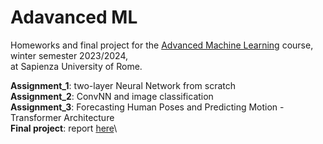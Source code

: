 # Adavanced ML

Homeworks and final project for the [Advanced Machine Learning](https://sites.google.com/di.uniroma1.it/aml-2023-2024) course, winter semester 2023/2024,\
at Sapienza University of Rome.

**Assignment_1**: two-layer Neural Network from scratch\
**Assignment_2**:  ConvNN and image classification\
**Assignment_3**: Forecasting Human Poses and Predicting Motion - Transformer Architecture\
**Final project**: report [here](https://nbviewer.org/github/LM1997610/AdavancedML/blob/main/AML_project/final_report.pdf)\
